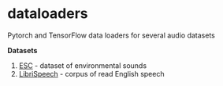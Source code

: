 # dataloaders
Pytorch and TensorFlow data loaders for  several audio datasets

**Datasets**
  1. [ESC](https://github.com/karoldvl/ESC-50) - dataset of environmental sounds
  2. [LibriSpeech](http://www.openslr.org/12/) - corpus of read English speech
